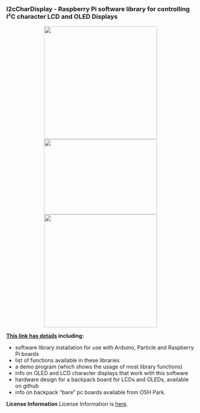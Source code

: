 
### I2cCharDisplay - Raspberry Pi software library for controlling I²C character LCD and OLED Displays

<div style="text-align: center;">
<div style="display: inline-block; margin-right: 5px;">
<a href="https://www.dcity.org/dcity/wp-content/uploads/i2c-oled-newhaven-with-blackboard.jpg"><img src="https://www.dcity.org/dcity/wp-content/uploads/i2c-oled-newhaven-with-blackboard-600x400.jpg" alt="" width="300" height=“200" class="alignnone size-medium wp-image-517" /></a>
</div>

<div style="display: inline-block; margin-right: 5px;">
<a href="https://www.dcity.org/dcity/wp-content/uploads/i2c-oled-newhaven-with-oled.jpg"><img src="https://www.dcity.org/dcity/wp-content/uploads/i2c-oled-newhaven-with-oled-600x400.jpg" alt="" width="300" height="200" class="alignnone size-medium wp-image-496" /></a>
</div>

<div style="display: inline-block; margin-right: 5px;">
<a href="https://www.dcity.org/dcity/wp-content/uploads/i2c-oled-newhaven.jpg"><img src="https://www.dcity.org/dcity/wp-content/uploads/i2c-oled-newhaven-600x400.jpg" alt="" width="300" height=“200" class="alignnone size-medium wp-image-517" /></a>
</div>
</div>

**[This link has details](https://www.dcity.org/portfolio/i2c-display-library/) including:**
* software library installation for use with Arduino, Particle and Raspberry Pi boards
* list of functions available in these libraries
* a demo program (which shows the usage of most library functions)
* info on OLED and LCD character displays that work with this software
* hardware design for a backpack board for LCDs and OLEDs, available on github
* info on backpack “bare” pc boards available from OSH Park.

**License Information**
License Information is [here](https://www.dcity.org/license-information/).
